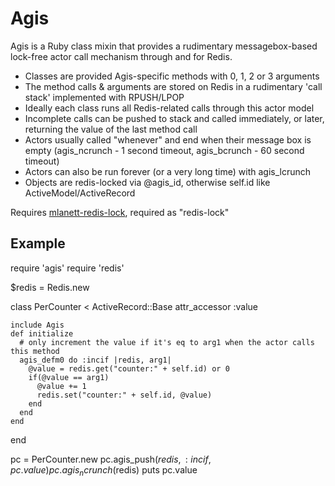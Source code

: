 Agis
====

Agis is a Ruby class mixin that provides a rudimentary messagebox-based lock-free actor call mechanism through and for Redis.

- Classes are provided Agis-specific methods with 0, 1, 2 or 3 arguments
- The method calls & arguments are stored on Redis in a rudimentary 'call stack' implemented with RPUSH/LPOP
- Ideally each class runs all Redis-related calls through this actor model
- Incomplete calls can be pushed to stack and called immediately, or later, returning the value of the last method call
- Actors usually called "whenever" and end when their message box is empty (agis_ncrunch - 1 second timeout, agis_bcrunch - 60 second timeout)
- Actors can also be run forever (or a very long time) with agis_lcrunch
- Objects are redis-locked via @agis_id, otherwise self.id like ActiveModel/ActiveRecord

Requires [mlanett-redis-lock](http://www.github.com/mlanett/redis-lock), required as "redis-lock"

Example
---

  require 'agis'
  require 'redis'
  
  $redis = Redis.new
 
  class PerCounter < ActiveRecord::Base
    attr_accessor :value
    
    include Agis
    def initialize
      # only increment the value if it's eq to arg1 when the actor calls this method
      agis_defm0 do :incif |redis, arg1|
        @value = redis.get("counter:" + self.id) or 0
        if(@value == arg1)
          @value += 1
          redis.set("counter:" + self.id, @value)
        end
      end
    end
  end
  
  pc = PerCounter.new
  pc.agis_push($redis, :incif, pc.value)
  pc.agis_ncrunch($redis)
  puts pc.value


